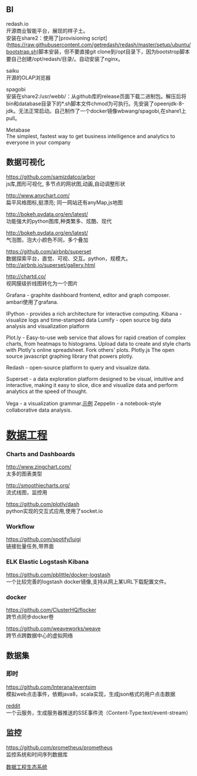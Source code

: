 ## BI
redash.io  
开源商业智能平台，展现的样子土。  
安装在share2：使用了[provisioning script]  (https://raw.githubusercontent.com/getredash/redash/master/setup/ubuntu/bootstrap.sh)脚本安装，但不要直接git clone到/opt目录下，因为bootstrop脚本要自己创建/opt/redash/目录/。自动安装了nginx。  

saiku  
开源的OLAP浏览器  

spagobi  
安装在share2:/usr/webb/：从github库的release页面下载二进制包。解压后将bin和database目录下的*.sh脚本文件chmod为可执行。先安装了opeenjdk-8-jdk。无法正常启动。自己制作了一个docker镜像wbwang/spagobi,在share1上pull。  

Metabase  
 The simplest, fastest way to get business intelligence and analytics to everyone in your company

## 数据可视化
https://github.com/samizdatco/arbor  
js库,图形可视化, 多节点的网状图,动画,自动调整形状  

http://www.anychart.com/  
扁平风格图标,挺漂亮; 同一网站还有anyMap,js地图  

http://bokeh.pydata.org/en/latest/  
功能强大的python图库,种类繁多、炫酷、现代  

http://bokeh.pydata.org/en/latest/  
气泡图，泡大小颜色不同，多个叠加  

https://github.com/airbnb/superset  
数据探索平台，直觉、可视、交互。python，规模大。 http://airbnb.io/superset/gallery.html  

http://chartd.co/  
视网膜级折线图转化为一个图片  

Grafana - graphite dashboard frontend, editor and graph composer.  
ambari使用了grafana.  

IPython - provides a rich architecture for interactive computing.
Kibana - visualize logs and time-stamped data
Lumify - open source big data analysis and visualization platform

Plot.ly - Easy-to-use web service that allows for rapid creation of complex charts, from heatmaps to histograms. Upload data to create and style charts with Plotly's online spreadsheet. Fork others' plots.
Plotly.js The open source javascript graphing library that powers plotly.

Redash - open-source platform to query and visualize data.

Superset - a data exploration platform designed to be visual, intuitive and interactive, making it easy to slice, dice and visualize data and perform analytics at the speed of thought.

Vega - a visualization grammar.[示例](https://vega.github.io/vega/examples/)
Zeppelin - a notebook-style collaborative data analysis.

# [数据工程](https://github.com/igorbarinov/awesome-data-engineering)  
### Charts and Dashboards  
http://www.zingchart.com/  
太多的图表类型  

http://smoothiecharts.org/  
流式线图，监控用  

https://github.com/plotly/dash  
python实现的交互式应用,使用了socket.io  

### Workflow
https://github.com/spotify/luigi  
链接批量任务,带界面  

### ELK Elastic Logstash Kibana
https://github.com/pblittle/docker-logstash  
一个比较完善的logstash docker镜像,支持从网上某URL下载配置文件。  

### docker
https://github.com/ClusterHQ/flocker  
跨节点同步docker卷  

https://github.com/weaveworks/weave  
跨节点跨数据中心的虚拟网络  

## 数据集
### 即时
https://github.com/Interana/eventsim  
模拟web点击事件，依赖java8，scala实现，生成json格式的用户点击数据  

[reddit](https://www.reddit.com/r/datasets/comments/3mk1vg/realtime_data_is_available_including_comments/)  
一个云服务，生成服务器推送的SSE事件流（Content-Type:text/event-stream）  

## 监控
https://github.com/prometheus/prometheus  
监控系统和时间序列数据库  

[数据工程生态系统](http://xyz.insightdataengineering.com/blog/pipeline_map.html)  